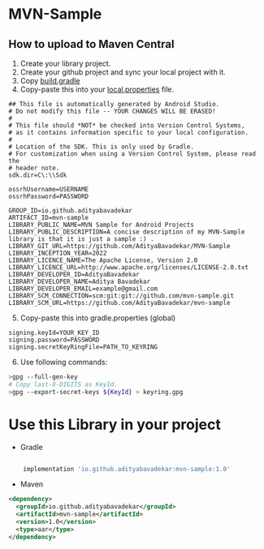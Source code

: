 # MVN-Sample

## How to upload to Maven Central

1. Create your library project.
2. Create your github project and sync your local project with it.
3. Copy [build.gradle](/mvn-sample/build.gradle)
4. Copy-paste this into your [local.properties]() file.
```properties
## This file is automatically generated by Android Studio.
# Do not modify this file -- YOUR CHANGES WILL BE ERASED!
#
# This file should *NOT* be checked into Version Control Systems,
# as it contains information specific to your local configuration.
#
# Location of the SDK. This is only used by Gradle.
# For customization when using a Version Control System, please read the
# header note.
sdk.dir=C\:\\Sdk

ossrhUsername=USERNAME
ossrhPassword=PASSWORD

GROUP_ID=io.github.adityabavadekar
ARTIFACT_ID=mvn-sample
LIBRARY_PUBLIC_NAME=MVN Sample for Android Projects
LIBRARY_PUBLIC_DESCRIPTION=A concise description of my MVN-Sample library is that it is just a sample :) .
LIBRARY_GIT_URL=https://github.com/AdityaBavadekar/MVN-Sample
LIBRARY_INCEPTION_YEAR=2022
LIBRARY_LICENCE_NAME=The Apache License, Version 2.0
LIBRARY_LICENCE_URL=http://www.apache.org/licenses/LICENSE-2.0.txt
LIBRARY_DEVELOPER_ID=AdityaBavadekar
LIBRARY_DEVELOPER_NAME=Aditya Bavadekar
LIBRARY_DEVELOPER_EMAIL=example@gmail.com
LIBRARY_SCM_CONNECTION=scm:git:git://github.com/mvn-sample.git
LIBRARY_SCM_URL=https://github.com/AdityaBavadekar/mvn-sample
```
5. Copy-paste this into gradle.properties (global)
```properties
signing.keyId=YOUR_KEY_ID
signing.password=PASSWORD
signing.secretKeyRingFile=PATH_TO_KEYRING
```
6. Use following commands:
```bash
>gpg --full-gen-key
# Copy last-8-DIGITS as KeyId.
>gpg --export-secret-keys ${KeyId} > keyring.gpg
```


# Use this Library in your project
- Gradle 
```groovy

    implementation 'io.github.adityabavadekar:mvn-sample:1.0'

```
- Maven
```xml
<dependency>
  <groupId>io.github.adityabavadekar</groupId>
  <artifactId>mvn-sample</artifactId>
  <version>1.0</version>
  <type>aar</type>
</dependency>
```
